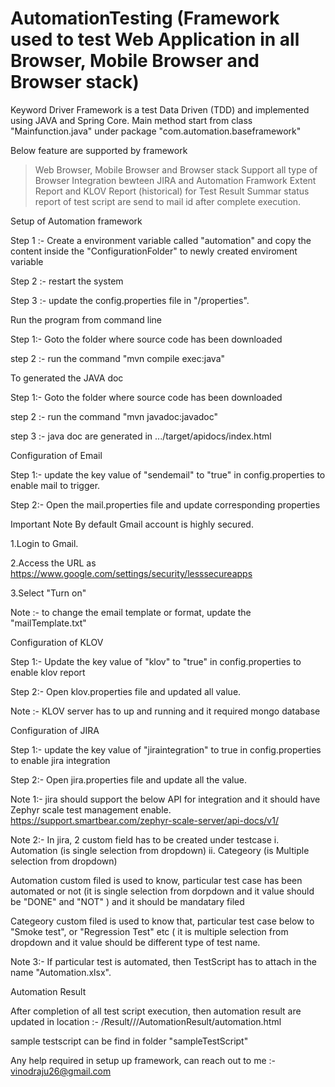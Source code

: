 # AutomationTesting (Framework used to test Web Application in all Browser, Mobile Browser and Browser stack)
Keyword Driver Framework is a test Data Driven (TDD) and implemented using JAVA and Spring Core.
Main method start from class "Mainfunction.java" under package "com.automation.baseframework"

Below feature are supported by framework
 > Web Browser, Mobile Browser and Browser stack
 > Support all type of Browser
 > Integration bewteen JIRA and Automation Framwork
 > Extent Report and KLOV Report (historical) for Test Result
 > Summar status report of test script are send to mail id after complete execution. 

Setup of Automation framework

Step 1 :- Create a environment variable called "automation" and copy the content inside the "ConfigurationFolder" to newly created enviroment variable

Step 2 :- restart the system

Step 3 :- update the config.properties file in "<Environmentvarialbe>/properties".

Run the program from command line 

Step 1:- Goto the folder where source code has been downloaded

step 2 :- run the command  "mvn compile exec:java"

To generated the JAVA doc 

Step 1:- Goto the folder where source code has been downloaded

step 2 :- run the command  "mvn javadoc:javadoc"

step 3 :- java doc are generated in .../target/apidocs/index.html

Configuration of Email

Step 1:- update the key value of "sendemail" to "true" in config.properties to enable mail to trigger.

Step 2:- Open the mail.properties file and update corresponding properties 

Important Note By default Gmail account is highly secured.

1.Login to Gmail.

2.Access the URL as https://www.google.com/settings/security/lesssecureapps

3.Select "Turn on"

Note :- to change the email template or format, update the "mailTemplate.txt" 

Configuration of KLOV

Step 1:- Update the key value of "klov" to "true" in config.properties to enable klov report

Step 2:- Open klov.properties file and updated all value.

Note :- KLOV server has to up and running and it required mongo database

Configuration of JIRA

Step 1:- update the key value of "jiraintegration" to true in config.properties to enable jira integration

Step 2:- Open jira.properties file and update all the value.

Note 1:- jira should support the below API for integration and it should have Zephyr scale test management enable.
https://support.smartbear.com/zephyr-scale-server/api-docs/v1/

Note 2:- In jira, 2 custom field has to be created under testcase 
      i. Automation  (is single selection from dropdown)
	 ii. Categeory   (is Multiple selection from dropdown)

Automation custom filed is used to know, particular test case has been automated or not (it is single selection from dorpdown and it value should be "DONE" and "NOT" ) and it should be mandatary filed

Categeory custom filed is used to know that, particular test case below to "Smoke test", or "Regression Test" etc ( it is multiple selection from dropdown and it value should be different type of test name.

Note 3:- If particular test is automated, then TestScript has to attach in the name "Automation.xlsx".

Automation Result

After completion of all test script execution, then automation result are updated in location :-  <Environmentvarialbe>/Result/<date format folder>/<time format folder>/AutomationResult/automation.html

sample testscript can be find in folder "sampleTestScript"

Any help required in setup up framework, can reach out to me :- vinodraju26@gmail.com